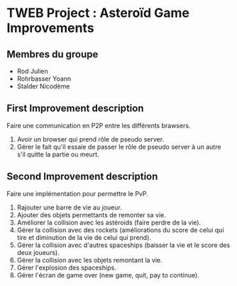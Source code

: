 # TWEB Project : Asteroïd Game Improvements


## Membres du groupe

* Rod Julien
* Rohrbasser Yoann
* Stalder Nicodème

## First Improvement description 

Faire une communication en P2P entre les différents brawsers.

1. Avoir un browser qui prend rôle de pseudo server.
2. Gérer le fait qu'il essaie de passer le rôle de pseudo server à 
un autre s'il quitte la partie ou meurt.


## Second Improvement description

Faire une implémentation pour permettre le PvP.

1. Rajouter une barre de vie au joueur.
2. Ajouter des objets permettants de remonter sa vie.
3. Améliorer la collision avec les astéroids (faire perdre de la vie).
4. Gérer la collision avec des rockets (améliorations du score de celui qui
tire et diminution de la vie de celui qui prend).
5. Gérer la collision avec d'autres spaceships (baisser la vie et le score des
deux joueurs).
6. Gérer la collision avec les objets remontant la vie.
7. Gérer l'explosion des spaceships.
8. Gérer l'écran de game over (new game, quit, pay to continue).
